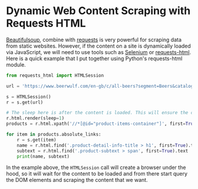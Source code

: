 # Dynamic Web Content Scraping with Requests HTML

[Beautifulsoup](https://pypi.org/project/beautifulsoup4/), combine with [requests](https://pypi.org/project/requests/) is very powerful for scraping data from static websites. However, if the content on a site is dynamically loaded via JavaScript, we will need to use tools such as [Selenium](https://www.selenium.dev/) or [requests-html](https://github.com/psf/requests-html). Here is a quick example that I put together using Python's requests-html module.

```py
from requests_html import HTMLSession

url = 'https://www.beerwulf.com/en-gb/c/all-beers?segment=Beers&catalogCode=Beer_1'

s = HTMLSession()
r = s.get(url)

# The sleep here is after the content is loaded. This will ensure the content is fully loaded and avoid problems when we start scraping the content
r.html.render(sleep=1)
products = r.html.xpath('//*[@id="product-items-container"]', first=True)

for item in products.absolute_links:
    r = s.get(item)
    name = r.html.find('.product-detail-info-title > h1', first=True).text
    subtext = r.html.find('.product-subtext > span', first=True).text
    print(name, subtext)
```

In the example above, the `HTMLSession` call will create a browser under the hood, so it will wait for the content to be loaded and from there start query the DOM elements and scraping the content that we want.
